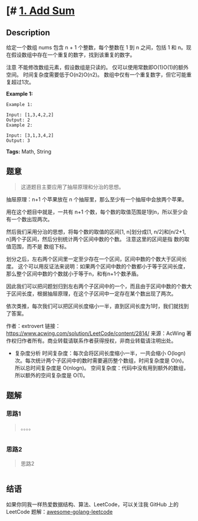 # [# [1. Add Sum][title]

## Description

给定一个数组 nums 包含 n + 1 个整数，每个整数在 1 到 n 之间，包括 1 和 n。现在假设数组中存在一个重复的数字，找到该重复的数字。

注意
    不能修改数组元素，假设数组是只读的。
    仅可以使用常数即O(1)O(1)的额外空间。
    时间复杂度需要低于O(n2)O(n2)。
    数组中仅有一个重复数字，但它可能重复超过1次。

**Example 1:**

```
Example 1:

Input: [1,3,4,2,2]
Output: 2
Example 2:

Input: [3,1,3,4,2]
Output: 3
```

**Tags:** Math, String

## 题意
> 这道题目主要应用了抽屉原理和分治的思想。
  
  抽屉原理：n+1 个苹果放在 n 个抽屉里，那么至少有一个抽屉中会放两个苹果。
  
  用在这个题目中就是，一共有 n+1 个数，每个数的取值范围是1到n，所以至少会有一个数出现两次。
  
  然后我们采用分治的思想，将每个数的取值的区间[1, n]划分成[1, n/2]和[n/2+1, n]两个子区间，然后分别统计两个区间中数的个数。
  注意这里的区间是指 数的取值范围，而不是 数组下标。
  
  划分之后，左右两个区间里一定至少存在一个区间，区间中数的个数大于区间长度。
  这个可以用反证法来说明：如果两个区间中数的个数都小于等于区间长度，那么整个区间中数的个数就小于等于n，和有n+1个数矛盾。
  
  因此我们可以把问题划归到左右两个子区间中的一个，而且由于区间中数的个数大于区间长度，根据抽屉原理，在这个子区间中一定存在某个数出现了两次。
  
  依次类推，每次我们可以把区间长度缩小一半，直到区间长度为1时，我们就找到了答案。
  
  作者：extrovert
  链接：https://www.acwing.com/solution/LeetCode/content/2814/
  来源：AcWing
  著作权归作者所有。商业转载请联系作者获得授权，非商业转载请注明出处。

- 复杂度分析
时间复杂度：每次会将区间长度缩小一半，一共会缩小 O(logn) 次。每次统计两个子区间中的数时需要遍历整个数组，时间复杂度是 O(n)。所以总时间复杂度是 O(nlogn)。
空间复杂度：代码中没有用到额外的数组，所以额外的空间复杂度是 O(1)。

## 题解

### 思路1
> 。。。。

```go

```

### 思路2
> 思路2
```go

```

## 结语

如果你同我一样热爱数据结构、算法、LeetCode，可以关注我 GitHub 上的 LeetCode 题解：[awesome-golang-leetcode][me]

[title]: https://leetcode.com/problems/two-sum/description/
[me]: https://github.com/kylesliu/awesome-golang-algorithm
